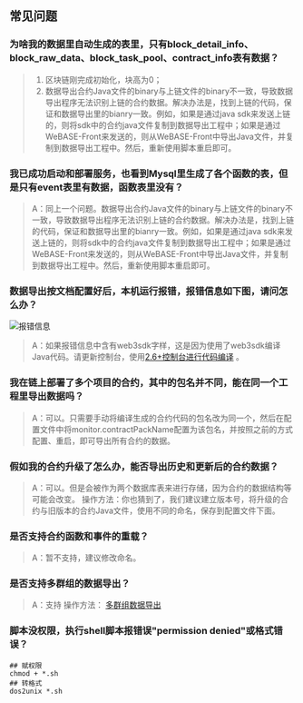 ## 常见问题


### 为啥我的数据里自动生成的表里，只有block_detail_info、block_raw_data、block_task_pool、contract_info表有数据？

> 1. 区块链刚完成初始化，块高为0；
> 2. 数据导出合约Java文件的binary与上链文件的binary不一致，导致数据导出程序无法识别上链的合约数据。解决办法是，找到上链的代码，保证和数据导出里的bianry一致。例如，如果是通过java sdk来发送上链的，则将sdk中的合约java文件复制到数据导出工程中；如果是通过WeBASE-Front来发送的，则从WeBASE-Front中导出Java文件，并复制到数据导出工程中。然后，重新使用脚本重启即可。

### 我已成功启动和部署服务，也看到Mysql里生成了各个函数的表，但是只有event表里有数据，函数表里没有？

> A：同上一个问题。数据导出合约Java文件的binary与上链文件的binary不一致，导致数据导出程序无法识别上链的合约数据。解决办法是，找到上链的代码，保证和数据导出里的bianry一致。例如，如果是通过java sdk来发送上链的，则将sdk中的合约java文件复制到数据导出工程中；如果是通过WeBASE-Front来发送的，则从WeBASE-Front中导出Java文件，并复制到数据导出工程中。然后，重新使用脚本重启即可。

### 数据导出按文档配置好后，本机运行报错，报错信息如下图，请问怎么办？

![报错信息](../../images/WeBankBlockchain-Data-Export/web3sdk_error.png)

> A：如果报错信息中含有web3sdk字样，这是因为使用了web3sdk编译Java代码。请更新控制台，使用[2.6+控制台进行代码编译]( https://fisco-bcos-documentation.readthedocs.io/zh_CN/latest/docs/console/console_of_java_sdk.html) 。


### 我在链上部署了多个项目的合约，其中的包名并不同，能在同一个工程里导出数据吗？

> A：可以。只需要手动将编译生成的合约代码的包名改为同一个，然后在配置文件中将monitor.contractPackName配置为该包名，并按照之前的方式配置、重启，即可导出所有合约的数据。


### 假如我的合约升级了怎么办，能否导出历史和更新后的合约数据？

> A：可以。但是会被作为两个数据库表来进行存储，因为合约的数据结构等可能会改变。
操作方法：你也猜到了，我们建议建立版本号，将升级的合约与旧版本的合约Java文件，使用不同的命名，保存到配置文件下面。


### 是否支持合约函数和事件的重载？

> A：暂不支持，建议修改命名。

### 是否支持多群组的数据导出？

> A：支持
> 操作方法： [多群组数据导出](https://data-doc.readthedocs.io/zh_CN/latest/docs/WeBankBlockchain-Data-Export/install.html#id19)


### 脚本没权限，执行shell脚本报错误"permission denied"或格式错误？

```
## 赋权限
chmod + *.sh
## 转格式
dos2unix *.sh
```


